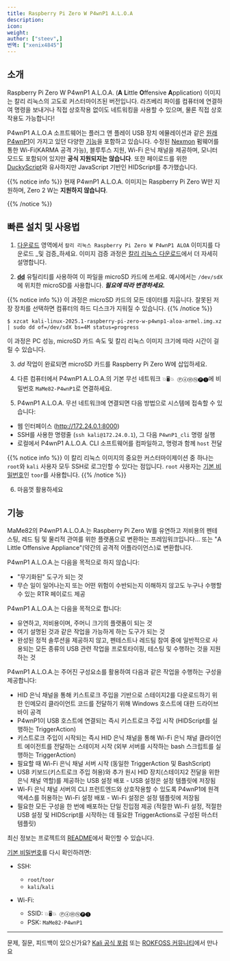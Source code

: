 ```yaml
---
title: Raspberry Pi Zero W P4wnP1 A.L.O.A
description:
icon:
weight:
author: ["steev",]
번역: ["xenix4845"]
---
```


## 소개

Raspberry Pi Zero W P4wnP1 A.L.O.A. (**A** **L**ittle **O**ffensive **A**pplication) 이미지는 칼리 리눅스의 고도로 커스터마이즈된 버전입니다. 라즈베리 파이를 컴퓨터에 연결하여 명령을 보내거나 직접 상호작용 없이도 네트워킹을 사용할 수 있으며, 물론 직접 상호작용도 가능합니다!

P4wnP1 A.L.O.A 소프트웨어는 플러그 앤 플레이 USB 장치 에뮬레이션과 같은 [원래 P4wnP1](https://p4wnp1.readthedocs.io/en/latest/)이 가지고 있던 다양한 [기능](#features)을 포함하고 있습니다. 수정된 [Nexmon](https://github.com/seemoo-lab/nexmon) 펌웨어를 통한 Wi-Fi(KARMA 공격 가능), 블루투스 지원, Wi-Fi 은닉 채널을 제공하며, 모니터 모드도 포함되어 있지만 **공식 지원되지는 않습니다**. 또한 페이로드를 위한 [DuckyScript](https://github.com/hak5darren/USB-Rubber-Ducky/wiki/Duckyscript)와 유사하지만 JavaScript 기반인 HIDScript를 추가했습니다.

{{% notice info %}}
현재 P4wnP1 A.L.O.A. 이미지는 Raspberry Pi Zero W만 지원하며, Zero 2 W는 **지원하지 않습니다**.
<!-- Raspberry Pi Zero 2 W용 Nexmon 지원이 있지만, Wi-Fi 은닉 채널 지원과 함께 작동하지 않습니다. -->
{{% /notice %}}

## 빠른 설치 및 사용법

1. [다운로드](/get-kali/#kali-arm) 영역에서 `칼리 리눅스 Raspberry Pi Zero W P4wnP1 ALOA` 이미지를 다운로드 _및 검증_하세요. 이미지 검증 과정은 [칼리 리눅스 다운로드](/docs/introduction/download-official-kali-linux-images/)에서 더 자세히 설명합니다.

2. **[dd](https://manpages.debian.org/testing/coreutils/dd.1.en.html)** 유틸리티를 사용하여 이 파일을 microSD 카드에 쓰세요. 예시에서는 `/dev/sdX`에 위치한 microSD를 사용합니다. **_필요에 따라 변경하세요._**

{{% notice info %}}
이 과정은 microSD 카드의 모든 데이터를 지웁니다. 잘못된 저장 장치를 선택하면 컴퓨터의 하드 디스크가 지워질 수 있습니다.
{{% /notice %}}

```console
$ xzcat kali-linux-2025.1-raspberry-pi-zero-w-p4wnp1-aloa-armel.img.xz | sudo dd of=/dev/sdX bs=4M status=progress
```

이 과정은 PC 성능, microSD 카드 속도 및 칼리 리눅스 이미지 크기에 따라 시간이 걸릴 수 있습니다.

3. _dd_ 작업이 완료되면 microSD 카드를 Raspberry Pi Zero W에 삽입하세요.

4. 다른 컴퓨터에서 P4wnP1 A.L.O.A.의 기본 무선 네트워크 `💥🖥💥 Ⓟ➃ⓌⓃ🅟❶`에 비밀번호 `MaMe82-P4wnP1`로 연결하세요.

5. P4wnP1 A.L.O.A. 무선 네트워크에 연결되면 다음 방법으로 시스템에 접속할 수 있습니다:

- 웹 인터페이스 (<http://172.24.0.1:8000>)
- SSH를 사용한 명령줄 (`ssh kali@172.24.0.1`), 그 다음 `P4wnP1_cli` 명령 실행
- 로컬에서 P4wnP1 A.L.O.A. CLI 소프트웨어를 컴파일하고, 명령과 함께 `host` 전달

{{% notice info %}}
이 칼리 리눅스 이미지의 중요한 커스터마이제이션 중 하나는 `root`와 `kali` 사용자 모두 SSH로 로그인할 수 있다는 점입니다.
`root` 사용자는 [기본 비밀번호](/docs/introduction/default-credentials/)인 `toor`를 사용합니다.
{{% /notice %}}

6. 마음껏 활용하세요

## 기능

MaMe82의 P4wnP1 A.L.O.A.는 Raspberry Pi Zero W를 유연하고 저비용의 펜테스팅, 레드 팀 및 물리적 관여를 위한 플랫폼으로 변환하는 프레임워크입니다... 또는 "A Little Offensive Appliance"(약간의 공격적 어플라이언스)로 변환합니다.

P4wnP1 A.L.O.A.는 다음을 목적으로 하지 않습니다:

- "무기화된" 도구가 되는 것
- 무슨 일이 일어나는지 또는 어떤 위험이 수반되는지 이해하지 않고도 누구나 수행할 수 있는 RTR 페이로드 제공

P4wnP1 A.L.O.A.는 다음을 목적으로 합니다:

- 유연하고, 저비용이며, 주머니 크기의 플랫폼이 되는 것
- 여기 설명된 것과 같은 작업을 가능하게 하는 도구가 되는 것
- 완성된 정적 솔루션을 제공하지 않고, 펜테스트나 레드팀 참여 중에 일반적으로 사용되는 모든 종류의 USB 관련 작업을 프로토타이핑, 테스팅 및 수행하는 것을 지원하는 것

P4wnP1 A.L.O.A.는 주어진 구성요소를 활용하여 다음과 같은 작업을 수행하는 구성을 제공합니다:

- HID 은닉 채널을 통해 키스트로크 주입을 기반으로 스테이지2를 다운로드하기 위한 인메모리 클라이언트 코드를 전달하기 위해 Windows 호스트에 대한 드라이브바이 공격
- P4wnP1이 USB 호스트에 연결되는 즉시 키스트로크 주입 시작 (HIDScript를 실행하는 TriggerAction)
- 키스트로크 주입이 시작되는 즉시 HID 은닉 채널을 통해 Wi-Fi 은닉 채널 클라이언트 에이전트를 전달하는 스테이저 시작 (외부 서버를 시작하는 bash 스크립트를 실행하는 TriggerAction)
- 필요할 때 Wi-Fi 은닉 채널 서버 시작 (동일한 TriggerAction 및 BashScript)
- USB 키보드(키스트로크 주입 허용)와 추가 원시 HID 장치(스테이지2 전달을 위한 은닉 채널 역할)를 제공하는 USB 설정 배포 - USB 설정은 설정 템플릿에 저장됨
- Wi-Fi 은닉 채널 서버의 CLI 프런트엔드와 상호작용할 수 있도록 P4wnP1에 원격 액세스를 허용하는 Wi-Fi 설정 배포 - Wi-Fi 설정은 설정 템플릿에 저장됨
- 필요한 모든 구성을 한 번에 배포하는 단일 진입점 제공 (적절한 Wi-Fi 설정, 적절한 USB 설정 및 HIDScript를 시작하는 데 필요한 TriggerActions로 구성된 마스터 템플릿)

최신 정보는 프로젝트의 [README](https://github.com/RoganDawes/P4wnP1_aloa/blob/master/README.md)에서 확인할 수 있습니다.

[기본 비밀번호](/docs/introduction/default-credentials/)를 다시 확인하려면:

- SSH:
   - `root`/`toor`
   - `kali`/`kali`

- Wi-Fi:
   - SSID: `💥🖥💥 Ⓟ➃ⓌⓃ🅟❶`
   - PSK: `MaMe82-P4wnP1`

- - -

문제, 질문, 피드백이 있으신가요? [Kali 공식 포럼](https://forums.kali.org/) 또는 [ROKFOSS 커뮤니티](https://chat.krfoss.org)에서 만나요
